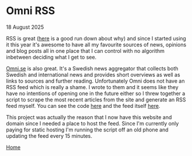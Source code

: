# Omni RSS

18 August 2025

RSS is great ([here](https://pluralistic.net/2024/10/16/keep-it-really-simple-stupid/) is a good run down about why) and since I started using it this year it's awesome to have all my favourite sources of news, opinions and blog posts all in one place that I can control with no algorithm inbetween deciding what I get to see.

[Omni.se](https://omni.se/senaste) is also great. It's a Swedish news aggregator that collects both Swedish and international news and provides short overviews as well as links to sources and further reading. Unfortunately Omni does not have an RSS feed which is really a shame. I wrote to them and it seems like they have no intentions of opening one in the future either so I threw together a script to scrape the most recent articles from the site and generate an RSS feed myself. You can see the code [here](https://github.com/maxedahlgren/omni-rss) and the feed itself [here](../rss/omni.xml).

This project was actually the reason that I now have this website and domain since I needed a place to host the feed. Since I'm currently only paying for static hosting I'm running the script off an old phone and updating the feed every 15 minutes.

[Home](../index.html)
